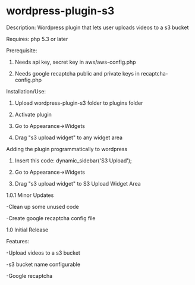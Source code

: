 wordpress-plugin-s3
===================
Description: Wordpress plugin that lets user uploads videos to a s3 bucket

Requires: php 5.3 or later

Prerequisite: 
1. Needs api key, secret key in aws/aws-config.php

2. Needs google recaptcha public and private keys in recaptcha-config.php

Installation/Use:
1. Upload wordpress-plugin-s3 folder to plugins folder

2. Activate plugin

3. Go to Appearance->Widgets

4. Drag "s3 upload widget" to any widget area

Adding the plugin programmatically to wordpress
1. Insert this code: dynamic_sidebar('S3 Upload');

2. Go to Appearance->Widgets

3. Drag "s3 upload widget" to S3 Upload Widget Area


1.0.1
Minor Updates

  -Clean up some unused code
  
  -Create google recaptcha config file
  

1.0
Initial Release

  Features:
  
  -Upload videos to a s3 bucket
  
  -s3 bucket name configurable 
  
  -Google recaptcha



